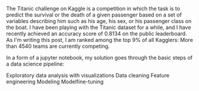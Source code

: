 The Titanic challenge on Kaggle is a competition in which the task is to predict the survival or the death of a given passenger based on a set of variables describing him such as his age, his sex, or his passenger class on the boat. I have been playing with the Titanic dataset for a while, and I have recently achieved an accuracy score of 0.8134 on the public leaderboard. As I'm writing this post, I am ranked among the top 9% of all Kagglers: More than 4540 teams are currently competing.

In a form of a jupyter notebook, my solution goes through the basic steps of a data science pipeline:

Exploratory data analysis with visualizations
Data cleaning
Feature engineering
Modeling
Modelfine-tuning
